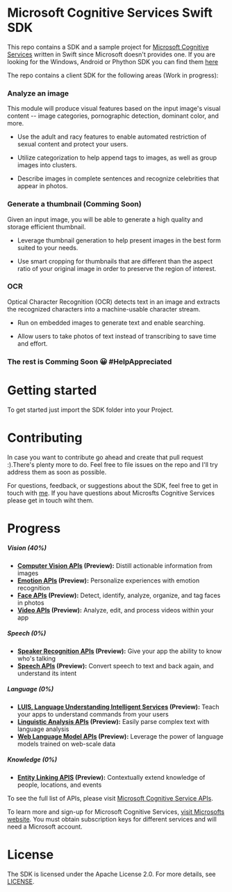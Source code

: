 # Microsoft Cognitive Services Swift SDK

This repo contains a SDK and a sample project for [Microsoft Cognitive Services](<https://www.microsoft.com/cognitive-services>) written in Swift since Microsoft doesn't provides one.
If you are looking for the Windows, Android or Phython SDK you can find them [here](<https://github.com/Microsoft/ProjectOxford-ClientSDK/tree/master/Vision>)

The repo contains a client SDK for the following areas (Work in progress):  

### Analyze an image

This module will produce visual features based on the input image's visual
content -- image categories, pornographic detection, dominant color, and more.

-   Use the adult and racy features to enable automated restriction of sexual
    content and protect your users.

-   Utilize categorization to help append tags to images, as well as group
    images into clusters.

-   Describe images in complete sentences and recognize celebrities that appear in
    photos.

### Generate a thumbnail (Comming Soon)

Given an input image, you will be able to generate a high quality and storage
efficient thumbnail.

-   Leverage thumbnail generation to help present images in the best form suited
    to your needs.

-   Use smart cropping for thumbnails that are different than the aspect ratio
    of your original image in order to preserve the region of interest.

### OCR

Optical Character Recognition (OCR) detects text in an image and extracts the
recognized characters into a machine-usable character stream.

-   Run on embedded images to generate text and enable searching.

-   Allow users to take photos of text instead of transcribing to save time and
    effort.

### The rest is Comming Soon 😀 #HelpAppreciated 

Getting started
===============

To get started just import the SDK folder into your Project. 

Contributing
============
In case you want to contribute go ahead and create that pull request :).There's plenty more to do. Feel free to file issues on the repo and I'll try address them as soon as possible.

For questions, feedback, or suggestions about the SDK, feel free to get in touch with [me](mailto:vladidanila@me.com?Subject=Microsoft-Cognitive-Services-Swift-SDK&Body=Hi%20Vladimir%20). If you have questions about Microsfts Cognitive Services please get in touch wiht them.



Progress
========

##### Vision (40%)
-  **[Computer Vision APIs](<https://www.microsoft.com/cognitive-services/en-us/computer-vision-api>) (Preview):** Distill actionable information from images
-  **[Emotion APIs](<https://www.microsoft.com/cognitive-services/en-us/emotion-api>) (Preview):** Personalize experiences with emotion recognition
-  **[Face APIs](<https://www.microsoft.com/cognitive-services/en-us/face-api>) (Preview):** Detect, identify, analyze, organize, and tag faces in photos
-  **[Video APIs](<https://www.microsoft.com/cognitive-services/en-us/video-api>) (Preview):** Analyze, edit, and process videos within your app

##### Speech (0%)
-  **[Speaker Recognition APIs](<https://www.microsoft.com/cognitive-services/en-us/speaker-recognition-api>) (Preview):** Give your app the ability to know who's talking
-  **[Speech APIs](<https://www.microsoft.com/cognitive-services/en-us/speech-api>) (Preview):** Convert speech to text and back again, and understand its intent


##### Language (0%)
-  **[LUIS, Language Understanding Intelligent Services](<https://www.microsoft.com/cognitive-services/en-us/language-understanding-intelligent-service-luis>) (Preview):** Teach your apps to understand commands from your users
-  **[Linguistic Analysis APIs](<https://www.microsoft.com/cognitive-services/en-us/linguistic-analysis-api>) (Preview):** Easily parse complex text with language analysis
-  **[Web Language Model APIs](<https://www.microsoft.com/cognitive-services/en-us/web-language-model-api>) (Preview):** Leverage the power of language models trained on web-scale data

##### Knowledge (0%)
-  **[Entity Linking APIS](<https://www.microsoft.com/cognitive-services/en-us/entity-linking-intelligence-service>) (Preview):** Contextually extend knowledge of people, locations, and events

To see the full list of APIs, please visit [Microsoft Cognitive Service APIs](<https://www.microsoft.com/cognitive-services/en-us/apis>).

To learn more and sign-up for Microsoft Cognitive Services, [visit Microsofts
website](<https://www.microsoft.com/cognitive-services>). You must obtain subscription
keys for different services and will need a Microsoft account.


License
=======

The SDK is licensed under the Apache License 2.0. For more details, see
[LICENSE](</LICENSE.md>).

